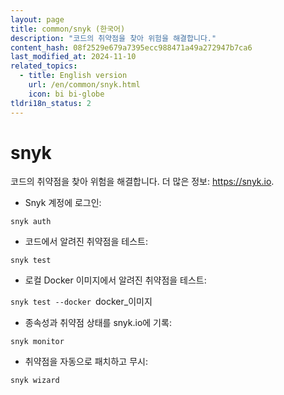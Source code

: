 ```yaml
---
layout: page
title: common/snyk (한국어)
description: "코드의 취약점을 찾아 위험을 해결합니다."
content_hash: 08f2529e679a7395ecc988471a49a272947b7ca6
last_modified_at: 2024-11-10
related_topics:
  - title: English version
    url: /en/common/snyk.html
    icon: bi bi-globe
tldri18n_status: 2
---
```

# snyk

코드의 취약점을 찾아 위험을 해결합니다.
더 많은 정보: <https://snyk.io>.

- Snyk 계정에 로그인:

`snyk auth`

- 코드에서 알려진 취약점을 테스트:

`snyk test`

- 로컬 Docker 이미지에서 알려진 취약점을 테스트:

`snyk test --docker `<span class="tldr-var badge badge-pill bg-dark-lm bg-white-dm text-white-lm text-dark-dm font-weight-bold">docker_이미지</span>

- 종속성과 취약점 상태를 snyk.io에 기록:

`snyk monitor`

- 취약점을 자동으로 패치하고 무시:

`snyk wizard`
